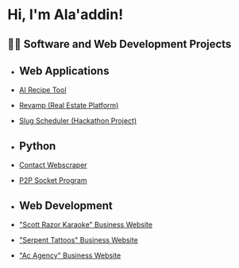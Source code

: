 <h1>Hi, I'm Ala'addin! <br/>
<h2>👨‍💻 Software and Web Development Projects</h2>

- <h2>Web Applications</h2>
- [AI Recipe Tool](https://github.com/alaaddingh/recipe-daddy)
- [Revamp (Real Estate Platform)](https://revamp-sv.vercel.app/)
 - [Slug Scheduler (Hackathon Project)](https://github.com/charlesphu/slugscheduler)
- <h2>Python</h2>
 - [Contact Webscraper](https://github.com/alaaddingh/Contact-Webscraper)
 - [P2P Socket Program](https://github.com/alaaddingh/p2p_chat)
 
- <h2>Web Development</h2>
 - ["Scott Razor Karaoke" Business Website](https://scottrazorkaraoke.com/)
 - ["Serpent Tattoos" Business Website](https://www.serpenttattoos.com/)
 - ["Ac Agency" Business Website](https://www.acagencydesign.com/)

